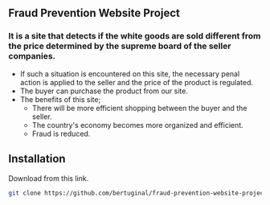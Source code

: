 ## Fraud Prevention Website Project
### It is a site that detects if the white goods are sold different from the price determined by the supreme board of the seller companies.
* If such a situation is encountered on this site, the necessary penal action is applied to the seller and the price of the product is regulated.
* The buyer can purchase the product from our site.
* The benefits of this site;
  * There will be more efficient shopping between the buyer and the seller.
  * The country's economy becomes more organized and efficient.
  * Fraud is reduced.

## Installation
Download from this link.

```bash
git clone https://github.com/bertuginal/fraud-prevention-website-project
```
